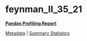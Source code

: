 # feynman_II_35_21

[**Pandas Profiling Report**](https://epistasislab.github.io/pmlb/profile/feynman_II_35_21.html)

[Metadata](metadata.yaml) | [Summary Statistics](summary_stats.tsv)


